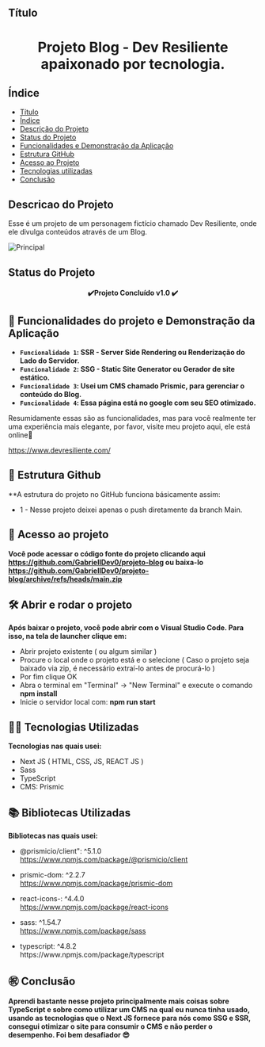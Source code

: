 ## Título
<h1 align="center"> Projeto Blog - Dev Resiliente apaixonado por tecnologia. </h1>


## Índice 

* [Título](#Título)
* [Índice](#índice)
* [Descrição do Projeto](#descrição-do-projeto)
* [Status do Projeto](#status-do-Projeto)
* [Funcionalidades e Demonstração da Aplicação](#funcionalidades-e-demonstração-da-aplicação)
* [Estrutura GitHub](#estrutura-github)
* [Acesso ao Projeto](#acesso-ao-projeto)
* [Tecnologias utilizadas](#tecnologias-utilizadas)
* [Conclusão](#conclusão)

## Descricao do Projeto
Esse é um projeto de um personagem fictício chamado Dev Resiliente, onde ele divulga conteúdos através de um Blog.

![Principal](https://user-images.githubusercontent.com/101679780/200381306-e2ab38b8-207c-43e4-bc53-fac24b96106b.png)



## Status do Projeto
<h4 align="center"> 
    ✔️Projeto Concluído v1.0 ✔️
</h4>

## :hammer: Funcionalidades do projeto e Demonstração da Aplicação

- **`Funcionalidade 1`: SSR - Server Side Rendering ou Renderização do Lado do Servidor.**
- **`Funcionalidade 2`: SSG - Static Site Generator ou Gerador de site estático.**
- **`Funcionalidade 3`: Usei um CMS chamado Prismic, para gerenciar o conteúdo do Blog.**
- **`Funcionalidade 4`: Essa página está no google com seu SEO otimizado.**

Resumidamente essas são as funcionalidades, mas para você realmente ter uma experiência mais elegante, por favor, visite meu projeto aqui, ele está online👀

https://www.devresiliente.com/
	
	
## 🌝 Estrutura Github
**A estrutura do projeto no GitHub funciona básicamente assim:
	<ul>
		<li>1 - Nesse projeto deixei apenas o push diretamente da branch Main.</li>
	</ul>
	

## 📁 Acesso ao projeto

**Você pode acessar o código fonte do projeto clicando aqui <a>https://github.com/GabriellDev0/projeto-blog</a> ou baixa-lo <a>https://github.com/GabriellDev0/projeto-blog/archive/refs/heads/main.zip</a>**

## 🛠️ Abrir e rodar o projeto

**Após baixar o projeto, você pode abrir com o Visual Studio Code. Para isso, na tela de launcher clique em:**
    <ul>
        <li>Abrir projeto existente ( ou algum similar )</li>
        <li>Procure o local onde o projeto está e o selecione ( Caso o projeto seja baixado via zip, é necessário extraí-lo antes de procurá-lo )</li>
        <li>Por fim clique OK</li>
        <li>Abra o terminal em "Terminal" -> "New Terminal" e execute o comando **npm install**</li>
	      <li>Inicie o servidor local com: **npm run start**</li>
    </ul>
    
## 👨‍💻 Tecnologias Utilizadas
**Tecnologias nas quais usei:**
   	<ul>
		<li>Next JS ( HTML, CSS, JS, REACT JS )</li>
    <li>Sass</li>
    <li>TypeScript</li>
		<li>CMS: Prismic</li>
	</ul>

## 📚 Bibliotecas Utilizadas
**Bibliotecas nas quais usei:**
	<ul>
		<li>@prismicio/client": ^5.1.0 </li>
		<a>https://www.npmjs.com/package/@prismicio/client</a>
	</ul>
	<ul>
		<li>prismic-dom: ^2.2.7 </li>
		<a>https://www.npmjs.com/package/prismic-dom</a>
	</ul>
	<ul>
		<li>react-icons-: ^4.4.0 </li>
		<a>https://www.npmjs.com/package/react-icons</a>
	</ul>
	<ul>
		<li>sass: ^1.54.7</li>
		<a>https://www.npmjs.com/package/sass</a>
	</ul>
  <ul>
		<li>typescript: ^4.8.2</li>
		<a>https://www.npmjs.com/package/typescript</a>
	</ul>

## ㊗️ Conclusão
   **Aprendi bastante nesse projeto principalmente mais coisas sobre TypeScript e sobre como utilizar um CMS na qual eu nunca tinha usado, usando as tecnologias que o Next JS fornece para nós como SSG e SSR, consegui otimizar o site para consumir o CMS e não perder o desempenho. Foi bem desafiador 😎**
